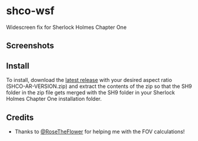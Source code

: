 # shco-wsf

 Widescreen fix for Sherlock Holmes Chapter One

## Screenshots

## Install

To install, download the [latest release](https://github.com/PhantomGamers/shco-wsf/releases/latest) with your desired aspect ratio (SHCO-AR-VERSION.zip) and extract the contents of the zip so that the SH9 folder in the zip file gets merged with the SH9 folder in your Sherlock Holmes Chapter One installation folder.

## Credits

- Thanks to [@RoseTheFlower](https://github.com/RoseTheFlower/) for helping me with the FOV calculations!
